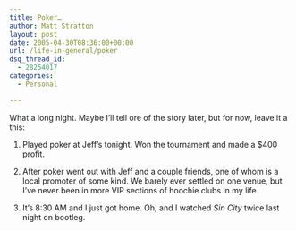 ```yaml
---
title: Poker…
author: Matt Stratton
layout: post
date: 2005-04-30T08:36:00+00:00
url: /life-in-general/poker
dsq_thread_id:
  - 28254017
categories:
  - Personal

---
```

What a long night. Maybe I&#8217;ll tell ore of the story later, but for now, leave it a this:

1) Played poker at Jeff&#8217;s tonight. Won the tournament and made a $400 profit.

2) After poker went out with Jeff and a couple friends, one of whom is a local promoter of some kind. We barely ever settled on one venue, but I&#8217;ve never been in more VIP sections of hoochie clubs in my life.

3) It&#8217;s 8:30 AM and I just got home. Oh, and I watched _Sin City_ twice last night on bootleg.